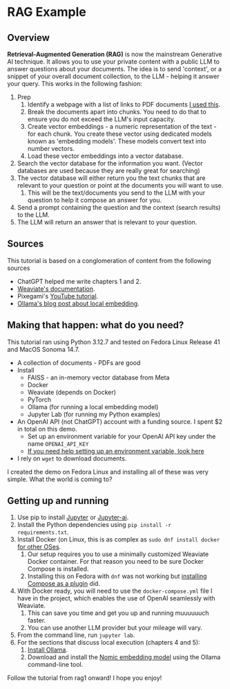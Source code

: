 # RAG Example
## Overview
**Retrieval-Augmented Generation (RAG)** is now the mainstream Generative AI technique. It allows you to use your private content with a public LLM to answer questions about your documents. The idea is to send 'context', or a snippet of your overall document collection, to the LLM - helping it answer your query.
This works in the following fashion:
1. Prep
   1. Identify a webpage with a list of links to PDF documents [I used this](https://www.analog.com/en/lp/001/blackfin-manuals.html).
   2. Break the documents apart into chunks. You need to do that to ensure you do not exceed the LLM's input capacity.
   3. Create vector embeddings - a numeric representation of the text - for each chunk. You create these vector using dedicated models known as 'embedding models'. These models convert text into number vectors.
   4. Load these vector embeddings into a vector database.
2. Search the vector database for the information you want. (Vector databases are used because they are really great for searching)
3. The vector database will either return you the text chunks that are relevant to your question or point at the documents you will want to use. 
   1. This will be the text/documents you send to the LLM with your question to help it compose an answer for you.
4. Send a prompt containing the question and the context (search results) to the LLM.
5. The LLM will return an answer that is relevant to your question.

## Sources
This tutorial is based on a conglomeration of content from the following sources
* ChatGPT helped me write chapters 1 and 2.
* [Weaviate's documentation](https://weaviate.io/developers/academy/py/starter_text_data/text_rag).
* Pixegami's [YouTube tutorial](https://www.youtube.com/watch?v=2TJxpyO3ei4&t=202s).
* [Ollama's blog post about local embedding](https://ollama.com/blog/embedding-models).

## Making that happen: what do you need?
This tutorial ran using Python 3.12.7 and tested on Fedora Linux Release 41 and MacOS Sonoma 14.7. 

* A collection of documents - PDFs are good
* Install
  * FAISS - an in-memory vector database from Meta 
  * Docker
  * Weaviate (depends on Docker)
  * PyTorch
  * Ollama (for running a local embedding model)
  * Jupyter Lab (for running my Python examples)
* An OpenAI API (not ChatGPT) account with a funding source. I spent $2 in total on this demo.
   * Set up an environment variable for your OpenAI API key under the name ```OPENAI_API_KEY```
   * [If you need help setting up an environment variable, look here](https://chatgpt.com/share/672d3008-8dd4-800b-85f9-00f1752cbf9f)
* I rely on ```wget``` to download documents. 

I created the demo on Fedora Linux and installing all of these was very simple. What the world is coming to?

## Getting up and running
1. Use pip to install [Jupyter](https://jupyter.org) or [Jupyter-ai](https://jupyter-ai.readthedocs.io/en/latest/).
2. Install the Python dependencies using ```pip install -r requirements.txt```.
3. Install Docker (on Linux, this is as complex as ```sudo dnf install docker``` [for other OSes](https://docs.docker.com/desktop/).
   1. Our setup requires you to use a minimally customized Weaviate Docker container. For that reason you need to be sure Docker Compose is installed.
   2. Installing this on Fedora with ```dnf``` was not working but [installing Compose as a plugin](https://docs.docker.com/compose/install/standalone/) did.
4. With Docker ready, you will need to use the ```docker-compose.yml``` file I have in the project, which enables the use of OpenAI seamlessly with Weaviate.
   1. This can save you time and get you up and running muuuuuuch faster.
   2. You can use another LLM provider but your mileage will vary.
5. From the command line, run ```jupyter lab```.
6. For the sections that discuss local execution (chapters 4 and 5):
   1. [Install Ollama](https://ollama.com/download).
   2. Download and install the [Nomic embedding model](https://ollama.com/library/nomic-embed-text) using the Ollama command-line tool.

Follow the tutorial from rag1 onward! I hope you enjoy!

